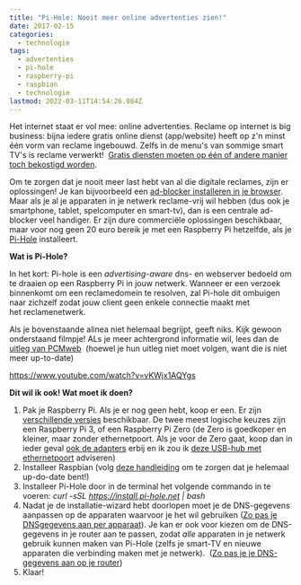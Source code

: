 ```yaml
---
title: "Pi-Hole: Nooit meer online advertenties zien!"
date: 2017-02-15
categories:
  - technologie
tags:
  - advertenties
  - pi-hole
  - raspberry-pi
  - raspbian
  - technologie
lastmod: 2022-03-11T14:54:26.084Z
---
```


Het internet staat er vol mee: online advertenties. Reclame op internet is big business: bijna iedere gratis online dienst (app/website) heeft op z'n minst één vorm van reclame ingebouwd. Zelfs in de menu's van sommige smart TV's is reclame verwerkt!  [Gratis diensten moeten op één of andere manier toch bekostigd worden](https://decorrespondent.nl/1150/jouw-aandacht-wordt-talloze-malen-per-dag-aan-de-hoogste-bieder-verkocht/98105873250-89aa2cc6).

Om te zorgen dat je nooit meer last hebt van al die digitale reclames, zijn er oplossingen! Je kan bijvoorbeeld een [ad-blocker installeren in je browser](https://adblockplus.org/nl/). Maar als je al je apparaten in je netwerk reclame-vrij wil hebben (dus ook je smartphone, tablet, spelcomputer en smart-tv), dan is een centrale ad-blocker veel handiger. Er zijn dure commerciële oplossingen beschikbaar, maar voor nog geen 20 euro bereik je met een Raspberry Pi hetzelfde, als je [Pi-Hole](http://www.pi-hole.net) installeert.

**Wat is Pi-Hole?**

In het kort: Pi-hole is een _advertising-aware_ dns- en webserver bedoeld om te draaien op een Raspberry Pi in jouw netwerk. Wanneer er een verzoek binnenkomt om een reclamedomein te resolven, zal Pi-hole dit ombuigen naar zichzelf zodat jouw client geen enkele connectie maakt met het reclamenetwerk.

Als je bovenstaande alinea niet helemaal begrijpt, geeft niks. Kijk gewoon onderstaand filmpje! ALs je meer achtergrond informatie wil, lees dan de [uitleg van PCMweb](http://www.pcmweb.nl/workshop/advertenties-blokkeren-met-je-raspberry-pi.html)  (hoewel je hun uitleg niet moet volgen, want die is niet meer up-to-date)

https://www.youtube.com/watch?v=vKWjx1AQYgs

**Dit wil ik ook! Wat moet ik doen?**

1. Pak je Raspberry Pi. Als je er nog geen hebt, koop er een. Er zijn [verschillende versies](https://www.raspberrypi.org/products/) beschikbaar. De twee meest logische keuzes zijn een Raspberry Pi 3, of een Raspberry Pi Zero (de Zero is goedkoper en kleiner, maar zonder ethernetpoort. Als je voor de Zero gaat, koop dan in ieder geval [ook de adapters](https://shop.pimoroni.com/products/raspberry-pi-zero) erbij en ik zou ik [deze USB-hub met ethernetpoort](https://shop.pimoroni.com/products/three-port-usb-hub-with-ethernet-and-microb-connector) adviseren)
2. Installeer Raspbian (volg [deze handleiding](https://raspberrytips.nl/raspberry-pi-installeren/) om te zorgen dat je helemaal up-do-date bent!)
3. Installeer Pi-Hole door in de terminal het volgende commando in te voeren: _curl -sSL https://install.pi-hole.net | bash_
4. Nadat je de installatie-wizard hebt doorlopen moet je de DNS-gegevens aanpassen op de apparaten waarvoor je het wil gebruiken ([Zo pas je DNSgegevens aan per apparaat](https://www.consumentenbond.nl/alles-in-1/alternatieve-dns-instellen)). Je kan er ook voor kiezen om de DNS-gegevens in je router aan te passen, zodat _alle_ apparaten in je netwerk gebruik kunnen maken van Pi-Hole (zelfs je smart-TV en nieuwe apparaten die verbinding maken met je netwerk).  ([Zo pas je je DNS-gegevens aan op je router](https://www.lifewire.com/how-to-change-dns-servers-on-most-popular-routers-2617995))
5. Klaar!
